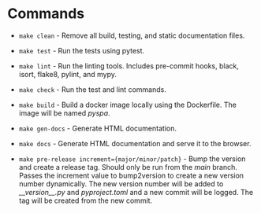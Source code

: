 # Commands

- `make clean` - Remove all build, testing, and static documentation files.

- `make test` - Run the tests using pytest.

- `make lint` - Run the linting tools. Includes pre-commit hooks, black, isort, flake8, pylint, and mypy.

- `make check` - Run the test and lint commands.

- `make build` - Build a docker image locally using the Dockerfile. The image will be named _pyspa_.

- `make gen-docs` - Generate HTML documentation.

- `make docs` - Generate HTML documentation and serve it to the browser.

- `make pre-release increment={major/minor/patch}` - Bump the version and create a release tag. Should only be run from the _main_ branch. Passes the increment value to bump2version to create a new version number dynamically. The new version number will be added to _\_\_version\_\_.py_ and _pyproject.toml_ and a new commit will be logged. The tag will be created from the new commit.
